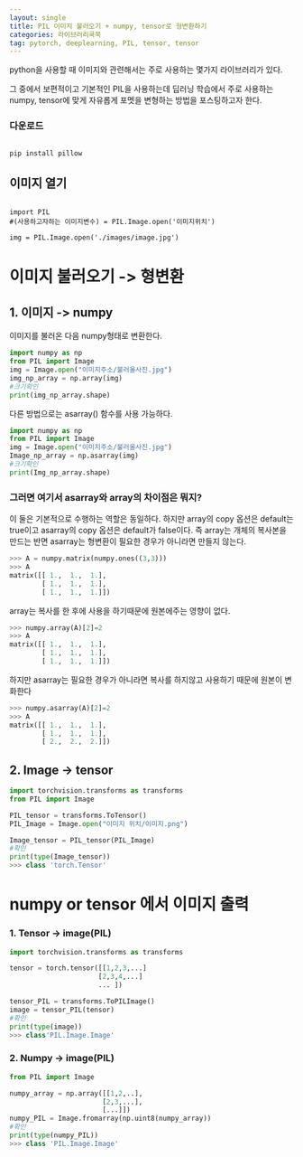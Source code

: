 ```yaml
---
layout: single
title: PIL 이미지 불러오기 + numpy, tensor로 형변환하기
categories: 라이브러리쿡북
tag: pytorch, deeplearning, PIL, tensor, tensor
---
```


python을 사용할 때 이미지와 관련해서는 주로 사용하는 몇가지 라이브러리가 있다.

그 중에서 보편적이고 기본적인 PIL을 사용하는데 딥러닝 학습에서 주로 사용하는 numpy, tensor에 맞게 자유롭게 포멧을 변형하는 방법을 포스팅하고자 한다.


### 다운로드
<pre><code>
pip install pillow
</code></pre>


## 이미지 열기

<pre><code>
import PIL
#(사용하고자하는 이미지변수) = PIL.Image.open('이미지위치')

img = PIL.Image.open('./images/image.jpg')
</code></pre>



# 이미지 불러오기 -> 형변환



## 1. 이미지 ->  numpy

이미지를 불러온 다음 numpy형태로 변환한다.


```python
import numpy as np 
from PIL import Image
img = Image.open("이미지주소/불러올사진.jpg")
img_np_array = np.array(img)
#크기확인
print(img_np_array.shape)
```




다른 방법으로는 asarray() 함수를 사용 가능하다.


```python
import numpy as np 
from PIL import Image
img = Image.open("이미지주소/불러올사진.jpg")
Image_np_array = np.asarray(img)
#크기확인
print(Img_np_array.shape)
```



### 그러면 여기서 asarray와 array의 차이점은 뭐지?

이 둘은 기본적으로 수행하는 역할은 동일하다. 하지만 array의 copy 옵션은 default는 true이고 asarray의 copy 옵션은 default가 false이다. 즉 array는 개체의 복사본을 만드는 반면  asarray는 형변환이 필요한 경우가 아니라면 만들지 않는다.



```py
>>> A = numpy.matrix(numpy.ones((3,3)))
>>> A
matrix([[ 1.,  1.,  1.],
        [ 1.,  1.,  1.],
        [ 1.,  1.,  1.]])
```

array는 복사를 한 후에 사용을 하기때문에 원본에주는 영향이 없다.

```py
>>> numpy.array(A)[2]=2
>>> A
matrix([[ 1.,  1.,  1.],
        [ 1.,  1.,  1.],
        [ 1.,  1.,  1.]])
```

하지만 asarray는 필요한 경우가 아니라면 복사를 하지않고 사용하기 때문에 원본이 변화한다

```py
>>> numpy.asarray(A)[2]=2
>>> A
matrix([[ 1.,  1.,  1.],
        [ 1.,  1.,  1.],
        [ 2.,  2.,  2.]])
```

## 2. Image -> tensor

```python
import torchvision.transforms as transforms
from PIL import Image

PIL_tensor = transforms.ToTensor()
PIL_Image = Image.open("이미지 위치/이미지.png")

Image_tensor = PIL_tensor(PIL_Image)
#확인
print(type(Image_tensor))
>>> class 'torch.Tensor'
```



# numpy or tensor 에서 이미지 출력

### 1. Tensor -> image(PIL)

```python
import torchvision.transforms as transforms

tensor = torch.tensor([[1,2,3,...]
                      [2,3,4,...]
                      ... ])

tensor_PIL = transforms.ToPILImage()
image = tensor_PIL(tensor)
#확인
print(type(image))
>>> class'PIL.Image.Image'
```



### 2. Numpy -> image(PIL)

```python
from PIL import Image

numpy_array = np.array([[1,2,..],
                       [2,3,...],
                       [...]])
numpy_PIL = Image.fromarray(np.uint8(numpy_array))
#확인
print(type(numpy_PIL))
>>> class 'PIL.Image.Image'
```

